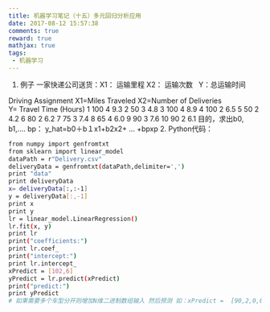 ```yaml
---
title: 机器学习笔记（十五）多元回归分析应用
date: 2017-08-12 15:57:38
comments: true
reward: true
mathjax: true
tags: 
 - 机器学习
---
```

1. 例子
一家快递公司送货：X1： 运输里程 X2： 运输次数   Y：总运输时间   
<!-- more --> 
Driving Assignment X1=Miles Traveled X2=Number of Deliveries Y= Travel Time (Hours)
1	100	4	9.3
2	50	3	4.8
3	100	4	8.9
4	100	2	6.5
5	50	2	4.2
6	80	2	6.2
7	75	3	7.4
8	65	4	6.0
9	90	3	7.6
10	90	2	6.1
目的，求出b0, b1,.... bp：
y_hat=b0＋b１x1+b2x2+ ... +bpxp
2. Python代码：
``` bash
from numpy import genfromtxt
from sklearn import linear_model
dataPath = r"Delivery.csv"
deliveryData = genfromtxt(dataPath,delimiter=',')
print "data"
print deliveryData
x= deliveryData[:,:-1]
y = deliveryData[:,-1]
print x
print y
lr = linear_model.LinearRegression()
lr.fit(x, y)
print lr
print("coefficients:")
print lr.coef_
print("intercept:")
print lr.intercept_
xPredict = [102,6] 
yPredict = lr.predict(xPredict)
print("predict:")
print yPredict
# 如果需要多个车型分开则增加N维二进制数组输入 然后预测 如：xPredict =  [90,2,0,0,1]
```